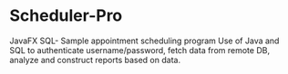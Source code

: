 # Scheduler-Pro
JavaFX SQL- Sample appointment scheduling program
Use of Java and SQL to authenticate username/password, fetch data from remote DB, analyze and construct reports based on data.
